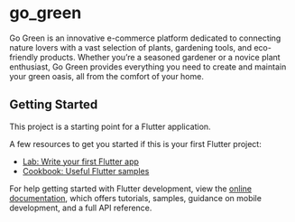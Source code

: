 # go_green

Go Green is an innovative e-commerce platform dedicated to connecting nature lovers with a vast selection of plants, gardening tools, and eco-friendly products. Whether you’re a seasoned gardener or a novice plant enthusiast, Go Green provides everything you need to create and maintain your green oasis, all from the comfort of your home.

## Getting Started

This project is a starting point for a Flutter application.

A few resources to get you started if this is your first Flutter project:

- [Lab: Write your first Flutter app](https://docs.flutter.dev/get-started/codelab)
- [Cookbook: Useful Flutter samples](https://docs.flutter.dev/cookbook)

For help getting started with Flutter development, view the
[online documentation](https://docs.flutter.dev/), which offers tutorials,
samples, guidance on mobile development, and a full API reference.
